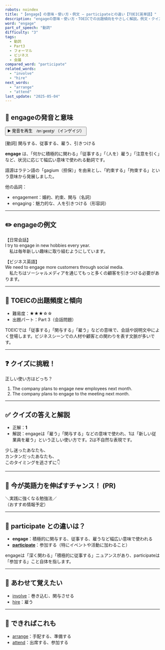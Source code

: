 ```yaml
---
robots: noindex
title: "【engage】の意味・使い方・例文 ― participateとの違い【TOEIC英単語】"
description: "engageの意味・使い方・TOEICでの出題傾向をやさしく解説。例文・クイズ付きでparticipateとの違いもわかりやすく学べます。"
word: "engage"
part_of_speech: "動詞"
difficulty: "3"
tags:
  - 動詞
  - Part3
  - フォーマル
  - ビジネス
  - 会議
compared_word: "participate"
related_words:
  - "involve"
  - "hire"
next_words:
  - "arrange"
  - "attend"
last_update: "2025-05-04"
---
```


## 🔰 engageの発音と意味

<button class="play-audio" onclick="playTTS('engage')">
  <span class="play-audio-main">
    ▶️ 発音を再生　/ɪnˈɡeɪdʒ/
  </span>
  <span class="play-audio-sub">
    （インゲイジ）
  </span>
</button>

[動詞] 関与する、従事する、雇う、引きつける

**engage** は、「何かに積極的に関わる」「従事する」「（人を）雇う」「注意を引く」など、状況に応じて幅広い意味で使われる動詞です。

語源はラテン語の「gagium（担保）」を由来とし、「約束する」「拘束する」という意味から発展しました。

他の品詞：  
- engagement：婚約、約束、関与（名詞）
- engaging：魅力的な、人を引きつける（形容詞）

---

## ✏️ engageの例文

【日常会話】  
I try to engage in new hobbies every year.  
　私は毎年新しい趣味に取り組むようにしています。

【ビジネス英語】  
We need to engage more customers through social media.  
　私たちはソーシャルメディアを通じてもっと多くの顧客を引きつける必要があります。

---

## 🎯 TOEICの出題頻度と傾向

- 難易度：★★★☆☆
- 出題パート：Part 3（会話問題）

TOEICでは「従事する」「関与する」「雇う」などの意味で、会話や説明文中によく登場します。ビジネスシーンでの人材や顧客との関わりを表す文脈が多いです。

---

## ❓ クイズに挑戦！

正しい使い方はどっち？

1. The company plans to engage new employees next month.  
2. The company plans to engage to the meeting next month.

---

## ✅ クイズの答えと解説

- 正解：**1**
- 解説：engageは「雇う」「関与する」などの意味で使われ、1は「新しい従業員を雇う」という正しい使い方です。2は不自然な表現です。

少し迷ったあなたも、  
カンタンだったあなたも、  
このタイミングを逃さずに👇️

---

## 🚀 今が英語力を伸ばすチャンス！ (PR)

<div class="info-center">
＼実践に強くなる勉強法／<br>  
（おすすめ情報予定）
</div>

---

## 🤔  participate との違いは？

- **engage**：積極的に関与する、従事する、雇うなど幅広い意味で使われる
- **[participate](/word/participate/)**：参加する（特にイベントや活動に加わること）

engageは「深く関わる」「積極的に従事する」ニュアンスがあり、participateは「参加する」こと自体を指します。

---

## 🧩 あわせて覚えたい

- [involve](/word/involve/)：巻き込む、関与させる
- [hire](/word/hire/)：雇う

---

## 📖 できればこれも

- [arrange](/word/arrange/)：手配する、準備する
- [attend](/word/attend/)：出席する、参加する

<!-- cvid: aid09_bid46 -->
